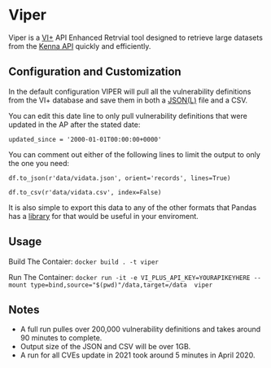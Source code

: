 # Viper

Viper is a [VI+](https://www.kennasecurity.com/products/vi/) API Enhanced Retrvial tool designed to retrieve large datasets from the [Kenna API](https://apidocs.kennasecurity.com/reference) quickly and efficiently.

## Configuration and Customization

In the default configuration VIPER will pull all the vulnerability definitions from the VI+ database and save them in both a [JSON(L)](https://jsonlines.org/) file and a CSV.

You can edit this date line to only pull vulnerability definitions that were updated in the AP after the stated date:

`updated_since = '2000-01-01T00:00:00+0000'`

You can comment out either of the following lines to limit the output to only the one you need:

`df.to_json(r'data/vidata.json', orient='records', lines=True)`

`df.to_csv(r'data/vidata.csv', index=False)`

It is also simple to export this data to any of the other formats that Pandas has a [library](https://pandas.pydata.org/pandas-docs/stable/user_guide/io.html) for that would be useful in your enviroment.

## Usage

Build The Contaier:
`docker build . -t viper`

Run The Container:
`docker run -it -e VI_PLUS_API_KEY=YOURAPIKEYHERE --mount type=bind,source="$(pwd)"/data,target=/data  viper`

## Notes

- A full run pulles over 200,000 vulnerability definitions and takes around 90 minutes to complete.
- Output size of the JSON and CSV will be over 1GB.
- A run for all CVEs update in 2021 took around 5 minutes in April 2020.
